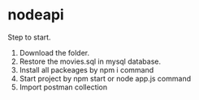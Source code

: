 # nodeapi

Step to start.

1. Download the folder.
2. Restore the movies.sql in mysql database.
3. Install all packeages by npm i command
4. Start project by npm start or node app.js command
5. Import postman collection


